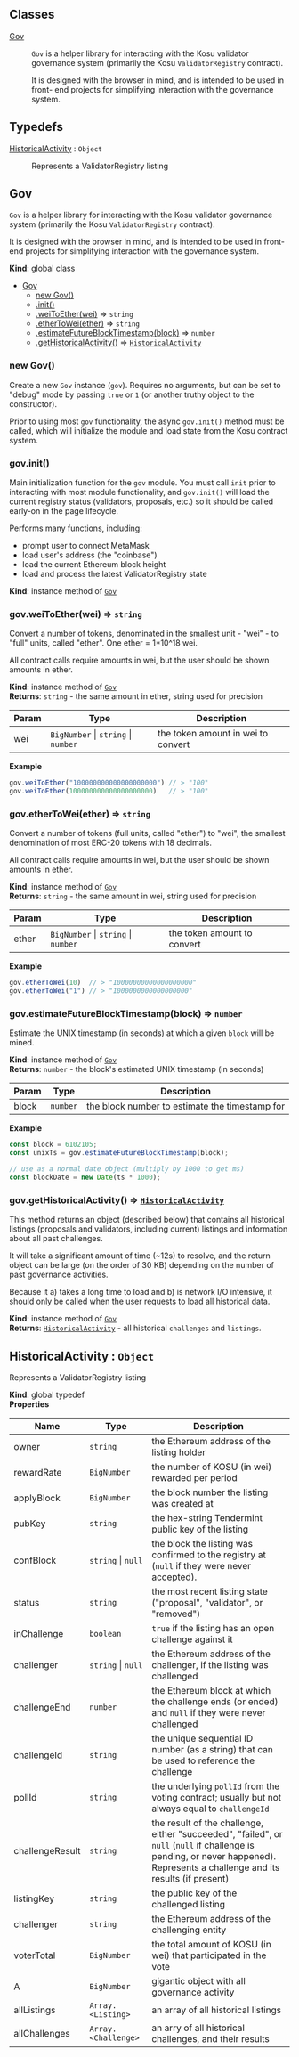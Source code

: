 ## Classes

<dl>
<dt><a href="#Gov">Gov</a></dt>
<dd><p><code>Gov</code> is a helper library for interacting with the Kosu validator governance
system (primarily the Kosu <code>ValidatorRegistry</code> contract).</p>
<p>It is designed with the browser in mind, and is intended to be used in front-
end projects for simplifying interaction with the governance system.</p>
</dd>
</dl>

## Typedefs

<dl>
<dt><a href="#HistoricalActivity">HistoricalActivity</a> : <code>Object</code></dt>
<dd><p>Represents a ValidatorRegistry listing</p>
</dd>
</dl>

<a name="Gov"></a>

## Gov
`Gov` is a helper library for interacting with the Kosu validator governance
system (primarily the Kosu `ValidatorRegistry` contract).

It is designed with the browser in mind, and is intended to be used in front-
end projects for simplifying interaction with the governance system.

**Kind**: global class  

* [Gov](#Gov)
    * [new Gov()](#new_Gov_new)
    * [.init()](#Gov+init)
    * [.weiToEther(wei)](#Gov+weiToEther) ⇒ <code>string</code>
    * [.etherToWei(ether)](#Gov+etherToWei) ⇒ <code>string</code>
    * [.estimateFutureBlockTimestamp(block)](#Gov+estimateFutureBlockTimestamp) ⇒ <code>number</code>
    * [.getHistoricalActivity()](#Gov+getHistoricalActivity) ⇒ [<code>HistoricalActivity</code>](#HistoricalActivity)

<a name="new_Gov_new"></a>

### new Gov()
Create a new `Gov` instance (`gov`). Requires no arguments, but can be
set to "debug" mode by passing `true` or `1` (or another truthy object to
the constructor).

Prior to using most `gov` functionality, the async `gov.init()` method
must be called, which will initialize the module and load state from
the Kosu contract system.

<a name="Gov+init"></a>

### gov.init()
Main initialization function for the `gov` module. You must call `init`
prior to interacting with most module functionality, and `gov.init()` will
load the current registry status (validators, proposals, etc.) so it should
be called early-on in the page lifecycle.

Performs many functions, including:
- prompt user to connect MetaMask
- load user's address (the "coinbase")
- load the current Ethereum block height
- load and process the latest ValidatorRegistry state

**Kind**: instance method of [<code>Gov</code>](#Gov)  
<a name="Gov+weiToEther"></a>

### gov.weiToEther(wei) ⇒ <code>string</code>
Convert a number of tokens, denominated in the smallest unit - "wei" - to
"full" units, called "ether". One ether = 1*10^18 wei.

All contract calls require amounts in wei, but the user should be shown
amounts in ether.

**Kind**: instance method of [<code>Gov</code>](#Gov)  
**Returns**: <code>string</code> - the same amount in ether, string used for precision  

| Param | Type | Description |
| --- | --- | --- |
| wei | <code>BigNumber</code> \| <code>string</code> \| <code>number</code> | the token amount in wei to convert |

**Example**  
```javascript
gov.weiToEther("100000000000000000000") // > "100"
gov.weiToEther(100000000000000000000)   // > "100"
```
<a name="Gov+etherToWei"></a>

### gov.etherToWei(ether) ⇒ <code>string</code>
Convert a number of tokens (full units, called "ether") to "wei", the
smallest denomination of most ERC-20 tokens with 18 decimals.

All contract calls require amounts in wei, but the user should be shown
amounts in ether.

**Kind**: instance method of [<code>Gov</code>](#Gov)  
**Returns**: <code>string</code> - the same amount in wei, string used for precision  

| Param | Type | Description |
| --- | --- | --- |
| ether | <code>BigNumber</code> \| <code>string</code> \| <code>number</code> | the token amount to convert |

**Example**  
```javascript
gov.etherToWei(10)  // > "10000000000000000000"
gov.etherToWei("1") // > "1000000000000000000"
```
<a name="Gov+estimateFutureBlockTimestamp"></a>

### gov.estimateFutureBlockTimestamp(block) ⇒ <code>number</code>
Estimate the UNIX timestamp (in seconds) at which a given `block` will be
mined.

**Kind**: instance method of [<code>Gov</code>](#Gov)  
**Returns**: <code>number</code> - the block's estimated UNIX timestamp (in seconds)  

| Param | Type | Description |
| --- | --- | --- |
| block | <code>number</code> | the block number to estimate the timestamp for |

**Example**  
```javascript
const block = 6102105;
const unixTs = gov.estimateFutureBlockTimestamp(block);

// use as a normal date object (multiply by 1000 to get ms)
const blockDate = new Date(ts * 1000);
```
<a name="Gov+getHistoricalActivity"></a>

### gov.getHistoricalActivity() ⇒ [<code>HistoricalActivity</code>](#HistoricalActivity)
This method returns an object (described below) that contains all 
historical listings (proposals and validators, including current) listings
and information about all past challenges.

It will take a significant amount of time (~12s) to resolve, and the
return object can be large (on the order of 30 KB) depending on the number
of past governance activities.

Because it a) takes a long time to load and b) is network I/O intensive,
it should only be called when the user requests to load all historical
data.

**Kind**: instance method of [<code>Gov</code>](#Gov)  
**Returns**: [<code>HistoricalActivity</code>](#HistoricalActivity) - all historical `challenges` and `listings`.  
<a name="HistoricalActivity"></a>

## HistoricalActivity : <code>Object</code>
Represents a ValidatorRegistry listing

**Kind**: global typedef  
**Properties**

| Name | Type | Description |
| --- | --- | --- |
| owner | <code>string</code> | the Ethereum address of the listing holder |
| rewardRate | <code>BigNumber</code> | the number of KOSU (in wei) rewarded per period |
| applyBlock | <code>BigNumber</code> | the block number the listing was created at |
| pubKey | <code>string</code> | the hex-string Tendermint public key of the listing |
| confBlock | <code>string</code> \| <code>null</code> | the block the listing was confirmed to the registry at (`null` if they were never accepted). |
| status | <code>string</code> | the most recent listing state ("proposal", "validator", or "removed") |
| inChallenge | <code>boolean</code> | `true` if the listing has an open challenge against it |
| challenger | <code>string</code> \| <code>null</code> | the Ethereum address of the challenger, if the listing was challenged |
| challengeEnd | <code>number</code> | the Ethereum block at which the challenge ends (or ended) and `null` if they were never challenged |
| challengeId | <code>string</code> | the unique sequential ID number (as a string) that can be used to reference the challenge |
| pollId | <code>string</code> | the underlying `pollId` from the voting contract; usually but not always equal to `challengeId` |
| challengeResult | <code>string</code> | the result of the challenge, either "succeeded", "failed", or `null` (`null` if challenge is pending, or never happened). Represents a challenge and its results (if present) |
| listingKey | <code>string</code> | the public key of the challenged listing |
| challenger | <code>string</code> | the Ethereum address of the challenging entity |
| voterTotal | <code>BigNumber</code> | the total amount of KOSU (in wei) that participated in the vote |
| A | <code>BigNumber</code> | gigantic object with all governance activity |
| allListings | <code>Array.&lt;Listing&gt;</code> | an array of all historical listings |
| allChallenges | <code>Array.&lt;Challenge&gt;</code> | an arry of all historical challenges, and their results |

